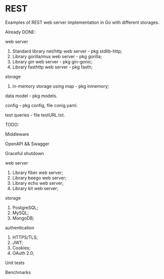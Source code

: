 # REST
Examples of REST web server implementation in Go with different storages.


Already DONE:

web server
1. Standard library net/http web server - pkg stdlib-http;
2. Library gorilla/mux web server - pkg gorilla;
3. Library gin web server - pkg gin-gonic;
4. Library fasthttp web server - pkg fasth;

storage
1. in-memory storage using map - pkg inmemory;

data model - pkg models. 

config - pkg config, file conig.yaml. 

test queries - file testURL.txt.



TODO:

Middleware

OpenAPI && Swagger

Graceful shutdown

web server
1. Library fiber web server;
2. Library beego web server;
3. Library echo web server;
4. Library kit web server;

storage
1. PostgreSQL;
2. MySQL;
3. MongoDB;

authentication
1. HTTPS/TLS;
2. JWT;
3. Cookies;
4. OAuth 2.0;

Unit tests

Benchmarks
